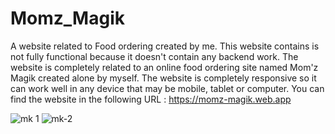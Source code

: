 # Momz_Magik
A website related to Food ordering created by me.
This website contains is not fully functional because it doesn't contain any backend work.
The website is completely related to an online food ordering site named Mom'z Magik created alone by myself.
The website is completely responsive so it can work well in any device that may be mobile, tablet or computer.
You can find the website in the following URL :
                https://momz-magik.web.app
                
                
                
![mk 1](https://user-images.githubusercontent.com/108014905/175097751-7d0c3b9d-2e55-4146-be1a-4912aa5a822b.png)
![mk-2](https://user-images.githubusercontent.com/108014905/175097766-75eca308-393f-40d2-bc23-15bb7374884d.png)
